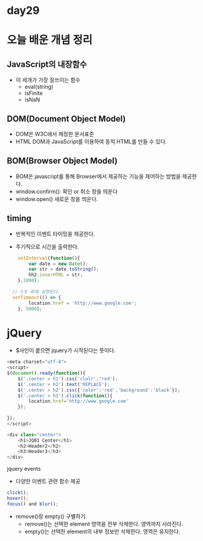# day29

# 오늘 배운 개념 정리

## JavaScript의 내장함수
- 이 세개가 가장 잘쓰이는 함수
  - eval(string)
  - isFinite
  - isNaN


## DOM(Document Object Model)
- DOM은 W3C에서 제정한 문서표준
- HTML DOM과 JavaScript를 이용하여 동적 HTML를 만들 수 있다.

## BOM(Browser Object Model)
- BOM은 javascript를 통해 Browser에서 제공하는 기능을 제어하는 방법을 제공한다.
- window.confirm(): 확인 or 취소 창을 띄운다
- window.open() 새로운 창을 띄운다.

## timing
- 반복적인 이벤트 타이밍을 제공한다.

- 주기적으로 시간을 출력한다.
```javascript
	setInterval(function(){
		var date = new Date();
		var str = date.toString();
		hh2.innerHTML = str;
	},1000);
	
  // 5초 후에 실행된다.
  setTimeout(() => {
		location.href = 'http://www.google.com';
	}, 5000);
```

  # jQuery

- $사인이 붙으면 jquery가 시작된다는 뜻이다.

```js
<meta charset="utf-8">
<script>
$(document).ready(function(){
	$('.center > h1').css('clolr','red');
	$('.center > h2').text('REPLACE');	
	$('.center > h2').css({'color':'red','background':'black'});
	$('.center > h3').click(function(){
		location.href='http://www.google.com'
	});
	
});
</script>

<div class="center">
	<h1>JQ01 Center</h1>
	<h2>Header2</h2>
	<h3>Header3</h3>
</div>
  ```

jquery events
- 다양한 이벤트 관련 함수 제공
```javascript
click();
hover();
focus() and blur();
```
- remove()랑 empty() 구별하기
  - remove()는 선택한 element 영역을 전부 삭제한다. 영역까지 사라진다.
  - empty()는 선택한 element의 내부 정보만 삭제한다. 영역은 유지한다.  